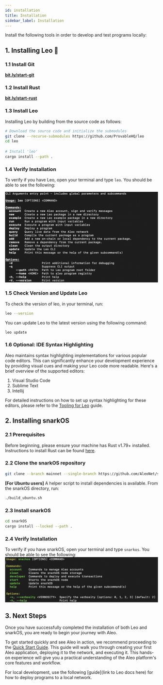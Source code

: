 ```yaml
---
id: installation
title: Installation
sidebar_label: Installation
---
```

Install the following tools in order to develop and test programs locally:

## 1. Installing Leo 🦁

### 1.1 Install Git

**[bit.ly/start-git](https://bit.ly/start-git)**

### 1.2 Install Rust

**[bit.ly/start-rust](https://bit.ly/start-rust)**

### 1.3 Install Leo

Installing Leo by building from the source code as follows:
```bash
# Download the source code and initialize the submodules
git clone --recurse-submodules https://github.com/ProvableHQ/leo
cd leo

# Install 'leo'
cargo install --path .
```

### 1.4 Verify Installation

To verify if you have Leo, open your terminal and type `leo`. You should be able to see the following:

![Leo](images/leo-cli.png)

### 1.5 Check Version and Update Leo

To check the version of leo, in your terminal, run:
```bash
leo --version
```

You can update Leo to the latest version using the following command:
```bash
leo update
```

### 1.6 Optional: IDE Syntax Highlighting

Aleo maintains syntax highlighting implementations for various popular code editors. This can significantly enhance your development experience by providing visual cues and making your Leo code more readable. Here's a brief overview of the supported editors:

1. Visual Studio Code
2. Sublime Text
3. Intellij

For detailed instructions on how to set up syntax highlighting for these editors, please refer to the [Tooling for Leo](https://docs.leo-lang.org/getting_started/ide#plugins) guide.

## 2. Installing snarkOS

### 2.1 Prerequisites

Before beginning, please ensure your machine has Rust v1.79+ installed. Instructions to install Rust can be found [here](https://www.rust-lang.org/tools/install).

### 2.2 Clone the snarkOS repository

```bash
git clone --branch mainnet --single-branch https://github.com/AleoNet/snarkOS.git
```

**[For Ubuntu users]** A helper script to install dependencies is available. From the snarkOS directory, run:
```bash
./build_ubuntu.sh
```

### 2.3 Install snarkOS

```bash
cd snarkOS
cargo install --locked --path .
```

### 2.4 Verify Installation

To verify if you have snarkOS, open your terminal and type `snarkos`. You should be able to see the following:
![snarkOS](images/snarkos-cli.png)

## 3. Next Steps

Once you have successfully completed the installation of both Leo and snarkOS, you are ready to begin your journey with Aleo.

To get started quickly and see Aleo in action, we recommend proceeding to the [Quick Start Guide](01_quick_start). This guide will walk you through creating your first Aleo application, deploying it to the network, and executing it. This hands-on experience will give you a practical understanding of the Aleo platform's core features and workflow.

For local development, use the following [guide](link to Leo docs here) for how to deploy programs to a local network.

